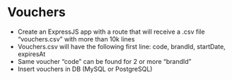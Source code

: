 # Vouchers

-	Create an ExpressJS app with a route that will receive a .csv file “vouchers.csv” with more than 10k lines
-	Vouchers.csv will have the following first line: code, brandId, startDate, expiresAt
-	Same voucher “code” can be found for 2 or more “brandId” 
-	Insert vouchers in DB (MySQL or PostgreSQL)

